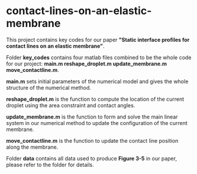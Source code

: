 # contact-lines-on-an-elastic-membrane
This  project contains key codes for our paper **"Static interface profiles for contact lines on an elastic membrane"**.

 Folder **key_codes** contains four matlab files combined to be the whole code for our project: **main.m reshape_droplet.m update_membrane.m move_contactline.m**.

**main.m** sets initial parameters of the numerical model and gives the whole structure of the numerical method.

**reshape_droplet.m** is the function to compute the location of the current droplet using the area constraint and contact angles.

**update_membrane.m** is the function to form and solve the main linear system in our numerical method to update the configuration of the current membrane.

**move_contactline.m** is the function to update the contact line position along the membrane.

Folder **data** contains all data used to produce **Figure 3-5** in our paper, please refer to the folder for details.
